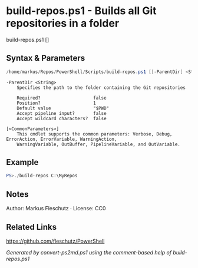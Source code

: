 # build-repos.ps1 - Builds all Git repositories in a folder

build-repos.ps1 [<ParentDir>]

## Syntax & Parameters
```powershell
/home/markus/Repos/PowerShell/Scripts/build-repos.ps1 [[-ParentDir] <String>] [<CommonParameters>]
```

```
-ParentDir <String>
    Specifies the path to the folder containing the Git repositories
    
    Required?                    false
    Position?                    1
    Default value                "$PWD"
    Accept pipeline input?       false
    Accept wildcard characters?  false
```

```
[<CommonParameters>]
    This cmdlet supports the common parameters: Verbose, Debug, ErrorAction, ErrorVariable, WarningAction, 
    WarningVariable, OutBuffer, PipelineVariable, and OutVariable.
```

## Example
```powershell
PS>./build-repos C:\MyRepos
```


## Notes
Author: Markus Fleschutz · License: CC0

## Related Links
https://github.com/fleschutz/PowerShell

*Generated by convert-ps2md.ps1 using the comment-based help of build-repos.ps1*
